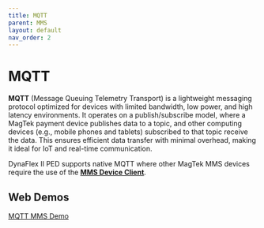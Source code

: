 ```yaml
---
title: MQTT
parent: MMS
layout: default
nav_order: 2
---
```


# MQTT

**MQTT** (Message Queuing Telemetry Transport) is a lightweight messaging protocol optimized for devices with limited bandwidth, low power, and high latency environments. It operates on a publish/subscribe model, where a MagTek payment device publishes data to a topic, and other computing devices (e.g., mobile phones and tablets) subscribed to that topic receive the data. This ensures efficient data transfer with minimal overhead, making it ideal for IoT and real-time communication.

DynaFlex II PED supports native MQTT where other MagTek MMS devices require the use of the [**MMS Device Client**](https://rms.magensa.net/TEST/demo/mmsmqttdevice.html).

## Web Demos
[MQTT MMS Demo](https://rms.magensa.net/TEST/demo/mmsMQTTDemo.html)
